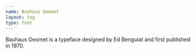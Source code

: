 ```yaml
---
name: Bauhaus Geomet
layout: tag
type: font
---
```

Bauhaus Geomet is a typeface designed by Ed Benguiat and first published in 1970.
